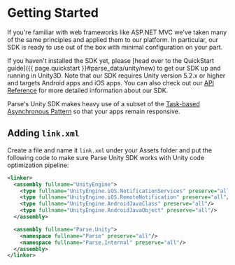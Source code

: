 # Getting Started

If you're familiar with web frameworks like ASP.NET MVC we've taken many of the same principles and applied them to our platform. In particular, our SDK is ready to use out of the box with minimal configuration on your part.

If you haven't installed the SDK yet, please [head over to the QuickStart guide]({{ page.quickstart }}#parse_data/unity/new) to get our SDK up and running in Unity3D. Note that our SDK requires Unity version 5.2.x or higher and targets Android apps and iOS apps. You can also check out our [API Reference](/Parse-SDK-dotNET/api/) for more detailed information about our SDK.

Parse's Unity SDK makes heavy use of a subset of the [Task-based Asynchronous Pattern](http://msdn.microsoft.com/en-us/library/hh873175.aspx) so that your apps remain responsive.


## Adding `link.xml`

Create a file and name it `link.xml` under your Assets folder and put the following code to make sure Parse Unity SDK works with Unity code optimization pipeline:

```xml
<linker>
  <assembly fullname="UnityEngine">
    <type fullname="UnityEngine.iOS.NotificationServices" preserve="all"/>
    <type fullname="UnityEngine.iOS.RemoteNotification" preserve="all"/>
    <type fullname="UnityEngine.AndroidJavaClass" preserve="all"/>
    <type fullname="UnityEngine.AndroidJavaObject" preserve="all"/>
  </assembly>

  <assembly fullname="Parse.Unity">
    <namespace fullname="Parse" preserve="all"/>
    <namespace fullname="Parse.Internal" preserve="all"/>
  </assembly>
</linker>
```
